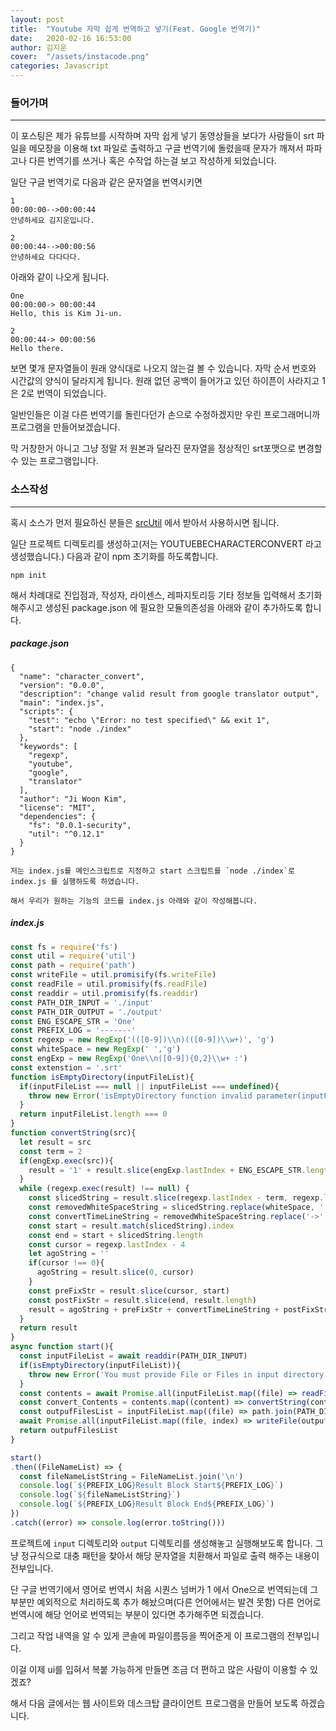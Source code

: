 ```yaml
---
layout: post
title:  "Youtube 자막 쉽게 번역하고 넣기(Feat. Google 번역기)"
date:   2020-02-16 16:53:00
author: 김지운
cover:  "/assets/instacode.png"
categories: Javascript
---
```

### 들어가며
---
이 포스팅은 제가 유튜브를 시작하며 자막 쉽게 넣기 동영상들을 보다가 사람들이 srt 파일을 메모장을 이용해 txt 파일로 출력하고 구글 번역기에 돌렸을때 문자가 깨져서 파파고나 다른 번역기를 쓰거나 혹은 수작업 하는걸 보고 작성하게 되었습니다.

일단 구글 번역기로 다음과 같은 문자열을 번역시키면
```
1
00:00:00-->00:00:44
안녕하세요 김지운입니다.

2
00:00:44-->00:00:56
안녕하세요 다다다다.

```

아래와 같이 나오게 됩니다.

```
One
00:00:00-> 00:00:44
Hello, this is Kim Ji-un.

2
00:00:44-> 00:00:56
Hello there.
```

보면 몇개 문자열들이 원래 양식대로 나오지 않는걸 볼 수 있습니다. 자막 순서 번호와 시간값의 양식이 달라지게 됩니다. 원래 없던 공백이 들어가고 있던 하이픈이 사라지고 1은 2로 번역이 되었습니다.

일반인들은 이걸 다른 번역기를 돌린다던가 손으로 수정하겠지만 우린 프로그래머니까 프로그램을 만들어보겠습니다.

막 거창한거 아니고 그냥 정말 저 원본과 달라진 문자열을 정상적인 srt포맷으로 변경할 수 있는 프로그램입니다.

### 소스작성
---
혹시 소스가 먼저 필요하신 분들은 [srcUtil] 에서 받아서 사용하시면 됩니다.

일단 프로젝트 디렉토리를 생성하고(저는 YOUTUEBECHARACTERCONVERT 라고 생성했습니다.) 다음과 같이  npm 초기화를 하도록합니다.

`npm init`

해서 차례대로 진입점과, 작성자, 라이센스, 레파지토리등 기타 정보들 입력해서 초기화 해주시고 생성된 package.json 에 필요한 모듈의존성을 아래와 같이 추가하도록 합니다.
##### package.json
```
{
  "name": "character_convert",
  "version": "0.0.0",
  "description": "change valid result from google translator output",
  "main": "index.js",
  "scripts": {
    "test": "echo \"Error: no test specified\" && exit 1",
    "start": "node ./index"
  },
  "keywords": [
    "regexp",
    "youtube",
    "google",
    "translator"
  ],
  "author": "Ji Woon Kim",
  "license": "MIT",
  "dependencies": {
    "fs": "0.0.1-security",
    "util": "^0.12.1"
  }
}

저는 index.js를 메인스크립트로 지정하고 start 스크립트를 `node ./index`로 index.js 를 실행하도록 하였습니다.

해서 우리가 원하는 기능의 코드를 index.js 아래와 같이 작성해봅니다.

```
##### index.js
```javascript
const fs = require('fs')
const util = require('util')
const path = require('path')
const writeFile = util.promisify(fs.writeFile)
const readFile = util.promisify(fs.readFile)
const readdir = util.promisify(fs.readdir)
const PATH_DIR_INPUT = './input'
const PATH_DIR_OUTPUT = './output'
const ENG_ESCAPE_STR = 'One'
const PREFIX_LOG = '-------'
const regexp = new RegExp('(([0-9])\\n)(([0-9])\\w+)', 'g')
const whiteSpace = new RegExp(' ','g')
const engExp = new RegExp('One\\n([0-9]){0,2}\\w+ :')
const extenstion = '.srt'
function isEmptyDirectory(inputFileList){
  if(inputFileList === null || inputFileList === undefined){
    throw new Error('isEmptyDirectory function invalid parameter(inputFileList). inputFileList should not null or undefined')
  }
  return inputFileList.length === 0
}
function convertString(src){
  let result = src
  const term = 2
  if(engExp.exec(src)){
    result = '1' + result.slice(engExp.lastIndex + ENG_ESCAPE_STR.length, result.length)
  }
  while (regexp.exec(result) !== null) {
    const slicedString = result.slice(regexp.lastIndex - term, regexp.lastIndex + 26)
    const removedWhiteSpaceString = slicedString.replace(whiteSpace, '')
    const convertTimeLineString = removedWhiteSpaceString.replace('->', '-->')
    const start = result.match(slicedString).index
    const end = start + slicedString.length
    const cursor = regexp.lastIndex - 4
    let agoString = ''
    if(cursor !== 0){
      agoString = result.slice(0, cursor)
    }
    const preFixStr = result.slice(cursor, start)
    const postFixStr = result.slice(end, result.length)
    result = agoString + preFixStr + convertTimeLineString + postFixStr
  }
  return result
}
async function start(){
  const inputFileList = await readdir(PATH_DIR_INPUT)
  if(isEmptyDirectory(inputFileList)){
    throw new Error('You must provide File or Files in input directory')
  }
  const contents = await Promise.all(inputFileList.map((file) => readFile(path.join(PATH_DIR_INPUT, file),{encoding: 'utf-8'})))
  const convert_Contents = contents.map((content) => convertString(content))
  const outpufFilesList = inputFileList.map((file) => path.join(PATH_DIR_OUTPUT, file.slice(0, file.length - 4) + '_convert' + '_' + Date.now() + extenstion))
  await Promise.all(inputFileList.map((file, index) => writeFile(outpufFilesList[index], convert_Contents[index])))
  return outpufFilesList
}

start()
.then((FileNameList) => {
  const fileNameListString = FileNameList.join('\n')
  console.log(`${PREFIX_LOG}Result Block Start${PREFIX_LOG}`)
  console.log(`${fileNameListString}`)
  console.log(`${PREFIX_LOG}Result Block End${PREFIX_LOG}`)
})
.catch((error) => console.log(error.toString()))
```
프로젝트에 `input` 디렉토리와 `output` 디렉토리를 생성해놓고 실행해보도록 합니다. 그냥 정규식으로 대충 패턴을 찾아서 해당 문자열을 치환해서 파일로 출력 해주는 내용이 전부입니다.

단 구글 번역기에서 영어로 번역시 처음 시퀀스 넘버가 1 에서 One으로 번역되는데 그 부분만 예외적으로 처리하도록 추가 해놨으며(다른 언어에서는 발견 못함) 다른 언어로 번역시에 해당 언어로 번역되는 부분이 있다면 추가해주면 되겠습니다.

그리고 작업 내역을 알 수 있게 콘솔에 파일이름등을 찍어준게 이 프로그램의 전부입니다.

이걸 이제 ui를 입혀서 복붙 가능하게 만들면 조금 더 편하고 많은 사람이 이용할 수 있겠죠?

해서 다음 글에서는 웹 사이트와 데스크탑 클라이언트 프로그램을 만들어 보도록 하겠습니다.


[srcUtil]:https://github.com/kishe89/srtUtil